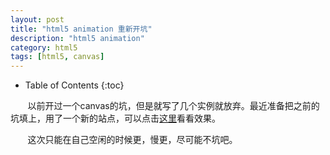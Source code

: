 ```yaml
---
layout: post
title: "html5 animation 重新开坑"
description: "html5 animation"
category: html5
tags: [html5, canvas]
---
```

* Table of Contents
{:toc}

&#160; &#160; &#160; &#160;以前开过一个canvas的坑，但是就写了几个实例就放弃。最近准备把之前的坑填上，用了一个新的站点，可以点击[这里]()看看效果。

&#160; &#160; &#160; &#160;这次只能在自己空闲的时候更，慢更，尽可能不坑吧。

<!-- more -->

